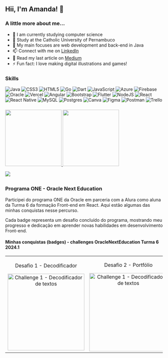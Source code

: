 ## Hii, I'm Amanda! 🌺

### A little more about me...

- 🔭 I am currently studying computer science
- 🌱 Study at the Catholic University of Pernambuco
- 🤔 My main focuses are web development and back-end in Java
- 📫 Connect with me on <a href="https://www.linkedin.com/in/amanda-laís-757ba9209/">LinkedIn</a>
- 🚀 Read my last article on <a href="https://medium.com/@amndalsr">Medium</a>
- ⚡ Fun fact: I love making digital illustrations and games!

### Skills
![Java](https://img.shields.io/badge/java-%23ED8B00.svg?style=for-the-badge&logo=java&logoColor=white) ![CSS3](https://img.shields.io/badge/css3-%231572B6.svg?style=for-the-badge&logo=css3&logoColor=white) ![HTML5](https://img.shields.io/badge/html5-%23E34F26.svg?style=for-the-badge&logo=html5&logoColor=white) ![Go](https://img.shields.io/badge/go-%2300ADD8.svg?style=for-the-badge&logo=go&logoColor=white) ![Dart](https://img.shields.io/badge/dart-%230175C2.svg?style=for-the-badge&logo=dart&logoColor=white) ![JavaScript](https://img.shields.io/badge/javascript-%23323330.svg?style=for-the-badge&logo=javascript&logoColor=%23F7DF1E) ![Azure](https://img.shields.io/badge/azure-%230072C6.svg?style=for-the-badge&logo=azure-devops&logoColor=white) ![Firebase](https://img.shields.io/badge/firebase-%23039BE5.svg?style=for-the-badge&logo=firebase) ![Oracle](https://img.shields.io/badge/Oracle-F80000?style=for-the-badge&logo=oracle&logoColor=white) ![Vercel](https://img.shields.io/badge/vercel-%23000000.svg?style=for-the-badge&logo=vercel&logoColor=white) ![Angular](https://img.shields.io/badge/angular-%23DD0031.svg?style=for-the-badge&logo=angular&logoColor=white) ![Bootstrap](https://img.shields.io/badge/bootstrap-%23563D7C.svg?style=for-the-badge&logo=bootstrap&logoColor=white) ![Flutter](https://img.shields.io/badge/Flutter-%2302569B.svg?style=for-the-badge&logo=Flutter&logoColor=white) ![NodeJS](https://img.shields.io/badge/node.js-6DA55F?style=for-the-badge&logo=node.js&logoColor=white) ![React](https://img.shields.io/badge/react-%2320232a.svg?style=for-the-badge&logo=react&logoColor=%2361DAFB) ![React Native](https://img.shields.io/badge/react_native-%2320232a.svg?style=for-the-badge&logo=react&logoColor=%2361DAFB) ![MySQL](https://img.shields.io/badge/mysql-%2300f.svg?style=for-the-badge&logo=mysql&logoColor=white) ![Postgres](https://img.shields.io/badge/postgres-%23316192.svg?style=for-the-badge&logo=postgresql&logoColor=white) ![Canva](https://img.shields.io/badge/Canva-%2300C4CC.svg?style=for-the-badge&logo=Canva&logoColor=white) 	![Figma](https://img.shields.io/badge/figma-%23F24E1E.svg?style=for-the-badge&logo=figma&logoColor=white) ![Postman](https://img.shields.io/badge/Postman-FF6C37?style=for-the-badge&logo=postman&logoColor=white) ![Trello](https://img.shields.io/badge/Trello-%23026AA7.svg?style=for-the-badge&logo=Trello&logoColor=white)

###

<div align="initial">
  <a href="https://github.com/amndalsr">
  <img height="180em" src="https://github-readme-stats.vercel.app/api?username=amndalsr&theme=dracula&hide_border=true&include_all_commits=true&count_private=false"/>
  <img height="180em" src="https://github-readme-stats.vercel.app/api/top-langs/?username=amndalsr&theme=dracula&hide_border=true&include_all_commits=true&count_private=false&layout=compact"/>
</div>

[![](https://visitcount.itsvg.in/api?id=amndalsr&icon=5&color=10)](https://visitcount.itsvg.in)

##

### Programa ONE - Oracle Next Education
<p>Participei do programa ONE da Oracle em parceria com a Alura como aluna da Turma 6 da formação Front-end em React. Aqui estão algumas das minhas conquistas nesse percurso.</p>
<p>Cada badge representa um desafio concluído do programa, mostrando meu progresso e dedicação em aprender novas habilidades em desenvolvimento Front-end.</p>

<h4>Minhas conquistas (badges) - challenges OracleNextEducation Turma 6 2024.1</h4>

<table>
  <tr>
    <td align="center">
      <p>Desafio 1 - Decodificador</p>
       <a href="https://challenge-one-decodificador-de-texto-peach.vercel.app"><img alt="Challenge 1 - Decodificador de textos" width="245" src="https://github.com/user-attachments/assets/25ab2113-2928-4bdf-acce-3c65f1b3835a"></a>
    </td>
    <td align="center">
      <p>Desafio 2 - Portfólio</p>
      <a href="https://amnda-lais-portfolio.vercel.app/#inicio"><img alt="Challenge 1 - Decodificador de textos" width="250" src="https://github.com/user-attachments/assets/f49acc03-6986-46b5-b6cf-8c30fc74f3cf"></a>
    </td>
    <td align="center">
      <p>Desafio 3 - AluraGeek</p>
      <a href="https://loja-geek-six.vercel.app"><img alt="Challenge 1 - Decodificador de textos" width="250" src="https://github.com/user-attachments/assets/c007c57f-33b0-4e48-9839-525c3d97a23e"></a>
    </td>
    <td align="center">
      <p>Desafio 3 - AluraFlix</p>
      <a href="#"><img alt="Challenge 1 - Decodificador de textos" width="250" src="https://github.com/user-attachments/assets/ccc68efc-90b9-421a-8273-2dfebceb9733"></a>
    </td>
  </tr>
</table>
